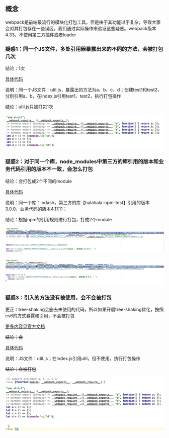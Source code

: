 ## 概念
webpack是前端最流行的模块化打包工具，但是由于其功能过于复杂，导致大家会对其打包存在一些误区，我们通过实际操作来验证这些疑惑。webpack版本4.33，不使用第三方插件或者loader

### 疑惑1：同一个JS文件，多处引用器暴露出来的不同的方法，会被打包几次

结论：1次

[具体代码](https://github.com/zhangping1/zhangping1.github.io/tree/master/webpack-demo/src/demo1)

说明：同一个JS文件：util.js，暴露出的方法为a、b、c、d；创建test1和test2，分别引用a、b，在index.js引用test1、test2，执行打包操作

结论：util.js只被打包1次

![avatar](./image/webpack-demo1.png)

### 疑惑2：对于同一个库，node_modules中第三方的库引用的版本和业务代码引用的版本不一致，会怎么打包

结论：会打包成2个不同的module

[具体代码](https://github.com/zhangping1/zhangping1.github.io/tree/master/webpack-demo/src/demo2)

说明：同一个库：lodash，第三方的库【halahala-npm-test】引用的版本3.0.0，业务代码的版本4.17.11；

结论：根据npm的引用规则进行打包，打成2个module

![avatar](./image/webpack-demo2-1.png)

![avatar](./image/webpack-demo2-2.png)

### 疑惑3：引入的方法没有被使用，会不会被打包

更正：tree-shaking会删去未使用的代码，所以如果开启tree-shaking优化，按照es6的方式暴露和引用，不会被打包

[更多内容见官方文档](https://webpack.docschina.org/guides/tree-shaking/)

~~结论：会~~

[具体代码](https://github.com/zhangping1/zhangping1.github.io/tree/master/webpack-demo/src/demo3)

说明：JS文件：util.js；在index.js引用util，但不使用，执行打包操作

~~结论：会被打包~~

![avatar](./image/webpack-demo3.png)


